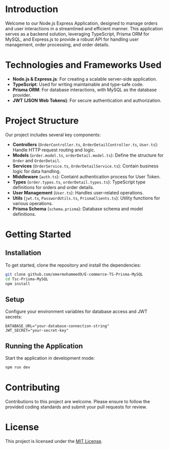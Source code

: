 
# Introduction

Welcome to our Node.js Express Application, designed to manage orders and user interactions in a streamlined and efficient manner. This application serves as a backend solution, leveraging TypeScript, Prisma ORM for MySQL, and Express.js to provide a robust API for handling user management, order processing, and order details.

# Technologies and Frameworks Used

- **Node.js & Express.js**: For creating a scalable server-side application.
- **TypeScript**: Used for writing maintainable and type-safe code.
- **Prisma ORM**: For database interactions, with MySQL as the database provider.
- **JWT (JSON Web Tokens)**: For secure authentication and authorization.

# Project Structure

Our project includes several key components:

- **Controllers** (`OrderController.ts`, `OrderDetailController.ts`, `User.ts`): Handle HTTP request routing and logic.
- **Models** (`order.model.ts`, `orderDetail.model.ts`): Define the structure for `Order` and `OrderDetail`.
- **Services** (`OrderService.ts`, `OrderDetailService.ts`): Contain business logic for data handling.
- **Middleware** (`auth.ts`): Containt authentication process for User Token.
- **Types** (`order.types.ts`, `orderDetail.types.ts`): TypeScript type definitions for orders and order details.
- **User Management** (`User.ts`): Handles user-related operations.
- **Utils** (`jwt.ts`, `PasswordUtils.ts`, `PrismaClients.ts`): Utility functions for various operations.
- **Prisma Schema** (`schema.prisma`): Database schema and model definitions.

# Getting Started

## Installation

To get started, clone the repository and install the dependencies:

```bash
git clone github.com/omermohammed9/E-commerce-TS-Prisma-MySQL
cd Tsc-Prisma-MySQL
npm install
```

## Setup

Configure your environment variables for database access and JWT secrets:

```env
DATABASE_URL="your-database-connection-string"
JWT_SECRET="your-secret-key"
```

## Running the Application

Start the application in development mode:

```bash
npm run dev
```

# Contributing

Contributions to this project are welcome. Please ensure to follow the provided coding standards and submit your pull requests for review.

# License

This project is licensed under the [MIT License](LICENSE).
